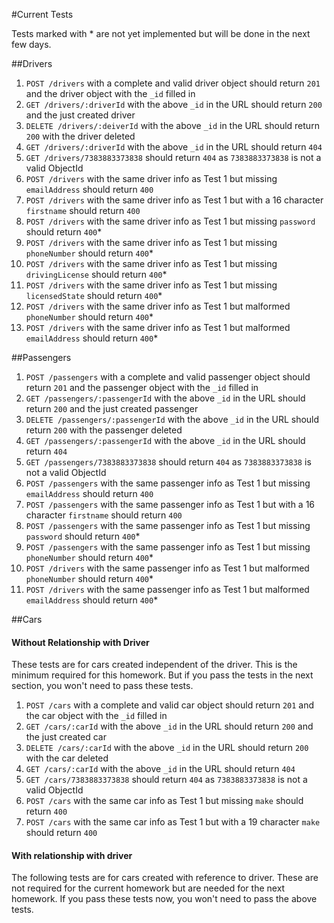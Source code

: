 #Current Tests

Tests marked with * are not yet implemented but will be done in the next few days.

##Drivers

1. `POST /drivers` with a complete and valid driver object should return `201` and the driver object with the `_id` filled in
2. `GET /drivers/:driverId` with the above `_id` in the URL should return `200` and the just created driver
3. `DELETE /drivers/:deiverId` with the above `_id` in the URL should return `200` with the driver deleted
4. `GET /drivers/:driverId` with the above `_id` in the URL should return `404`
5. `GET /drivers/7383883373838` should return `404` as `7383883373838` is not a valid ObjectId
6. `POST /drivers` with the same driver info as Test 1 but missing `emailAddress` should return `400`
7. `POST /drivers` with the same driver info as Test 1 but with a 16 character `firstname` should return `400`
8. `POST /drivers` with the same driver info as Test 1 but missing `password` should return `400`*
9. `POST /drivers` with the same driver info as Test 1 but missing `phoneNumber` should return `400`*
10. `POST /drivers` with the same driver info as Test 1 but missing `drivingLicense` should return `400`*
11. `POST /drivers` with the same driver info as Test 1 but missing `licensedState` should return `400`*
12. `POST /drivers` with the same driver info as Test 1 but malformed `phoneNumber` should return `400`*
13. `POST /drivers` with the same driver info as Test 1 but malformed `emailAddress` should return `400`*

##Passengers

1. `POST /passengers` with a complete and valid passenger object should return `201` and the passenger object with the `_id` filled in
2. `GET /passengers/:passengerId` with the above `_id` in the URL should return `200` and the just created passenger
3. `DELETE /passengers/:passengerId` with the above `_id` in the URL should return `200` with the passenger deleted
4. `GET /passengers/:passengerId` with the above `_id` in the URL should return `404`
5. `GET /passengers/7383883373838` should return `404` as `7383883373838` is not a valid ObjectId
6. `POST /passengers` with the same passenger info as Test 1 but missing `emailAddress` should return `400`
7. `POST /passengers` with the same passenger info as Test 1 but with a 16 character `firstname` should return `400`
8. `POST /passengers` with the same passenger info as Test 1 but missing `password` should return `400`*
9. `POST /passengers` with the same passenger info as Test 1 but missing `phoneNumber` should return `400`*
10. `POST /drivers` with the same passenger info as Test 1 but malformed `phoneNumber` should return `400`*
11. `POST /drivers` with the same passenger info as Test 1 but malformed `emailAddress` should return `400`*


##Cars

#### Without Relationship with Driver

These tests are for cars created independent of the driver. This is the minimum required for this homework. 
But if you pass the tests in the next section, you won't need to pass these tests.

1. `POST /cars` with a complete and valid car object should return `201` and the car object with the `_id` filled in
2. `GET /cars/:carId` with the above `_id` in the URL should return `200` and the just created car
3. `DELETE /cars/:carId` with the above `_id` in the URL should return `200` with the car deleted
4. `GET /cars/:carId` with the above `_id` in the URL should return `404`
5. `GET /cars/7383883373838` should return `404` as `7383883373838` is not a valid ObjectId
6. `POST /cars` with the same car info as Test 1 but missing `make` should return `400`
7. `POST /cars` with the same car info as Test 1 but with a 19 character `make` should return `400`


#### With relationship with driver

The following tests are for cars created with reference to driver. 
These are not required for the current homework but are needed for the next homework. If you pass these tests now, you won't need to pass the above tests.


